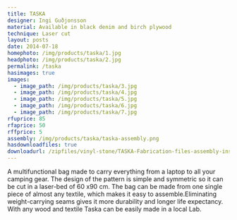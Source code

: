 ```yaml
---
title: TASKA
designer: Ingi Guðjonsson
material: Available in black denim and birch plywood
technique: Laser cut
layout: posts
date: 2014-07-18
homephoto: /img/products/taska/1.jpg
headphoto: /img/products/taska/2.jpg
permalink: /taska
hasimages: true
images:  
  - image_path: /img/products/taska/3.jpg
  - image_path: /img/products/taska/4.jpg
  - image_path: /img/products/taska/5.jpg
  - image_path: /img/products/taska/6.jpg  
  - image_path: /img/products/taska/7.jpg    
rfuprice: 85
rfaprice: 50
rffprice: 5
assembly: /img/products/taska/taska-assembly.png 
hasdownloadfiles: true
downloadurl: /zipfiles/vinyl-stone/TASKA-Fabrication-files-assembly-instruction.zip
---
```


A multifunctional bag made to carry everything from a laptop to all your camping gear. The design of the pattern is simple and symmetric so it can be cut in a laser-bed of 60 x90 cm. The bag can be made from one single piece of almost any textile, which makes it easy to assemble.Eliminating weight-carrying seams gives it more durability and longer life expectancy. With any wood and textile Taska can be easily made in a local Lab.

